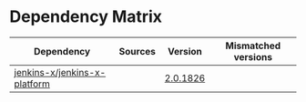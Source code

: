 # Dependency Matrix

Dependency | Sources | Version | Mismatched versions
---------- | ------- | ------- | -------------------
[jenkins-x/jenkins-x-platform](https://github.com/jenkins-x/jenkins-x-platform) |  | [2.0.1826](https://github.com/jenkins-x/jenkins-x-platform/releases/tag/v2.0.1826) | 

